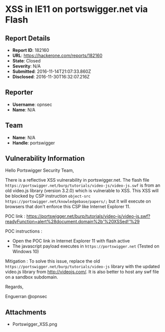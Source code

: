 # XSS in IE11 on portswigger.net via Flash

## Report Details
- **Report ID**: 182160
- **URL**: https://hackerone.com/reports/182160
- **State**: Closed
- **Severity**: N/A
- **Submitted**: 2016-11-14T21:07:33.860Z
- **Disclosed**: 2016-11-30T16:32:07.216Z

## Reporter
- **Username**: opnsec
- **Name**: N/A

## Team
- **Name**: N/A
- **Handle**: portswigger

## Vulnerability Information
Hello Portswigger Security Team,

There is a reflective XSS vulnerability in portswigger.net. The flash file `https://portswigger.net/burp/tutorials/video-js/video-js.swf` is from an old video.js library (version 3.2.0) which is vulnerable to XSS.
This XSS will be blocked by CSP instruction `object-src https://portswigger.net/knowledgebase/papers/;` but it will execute on browsers that don't enforce this CSP like Internet Explorer 11.

POC link : https://portswigger.net/burp/tutorials/video-js/video-js.swf?readyFunction=alert%28document.domain%2b'%20XSSed!'%29

POC instructions :
- Open the POC link in Internet Explorer 11 with flash active
- The javascript payload executes in `https://portswigger.net`
(Tested on Windows 10)

Mitigation :
To solve this issue, replace the old `https://portswigger.net/burp/tutorials/video-js` library with the updated video.js library from http://videojs.com/. It is also better to host any swf file on a sandbox subdomain.

Regards,

Enguerran @opnsec

## Attachments
- Portswigger_XSS.png
